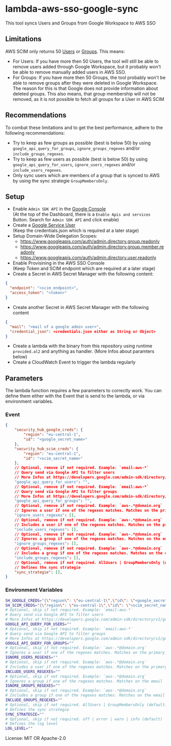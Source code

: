 # lambda-aws-sso-google-sync

This tool syncs Users and Groups from Google Workspace to AWS SSO

## Limitations

AWS SCIM only returns 50 [Users](https://docs.aws.amazon.com/singlesignon/latest/developerguide/listusers.html)
or [Groups](https://docs.aws.amazon.com/singlesignon/latest/developerguide/listgroups.html).
This means:
* For Users: If you have more then 50 Users, the tool will still be able to remove
users added through Google Workspace, but it probably won't be able to remove manually
added users in AWS SSO.
* For Groups: If you have more then 50 Groups, the tool probably won't be able to
remove groups after they were deleted in Google Workspace. The reason for this is
that Google does not provide information about deleted groups. This also means, that
group membership will not be removed, as it is not possible to fetch all groups for
a User in AWS SCIM

## Recommendations

To combat these limitations and to get the best performance, adhere to the following
recommendations:
* Try to keep as few groups as possible (best is below 50) by using
`google_api_query_for_groups`, `ignore_groups_regexes` and/or
`include_groups_regexes`.
* Try to keep as few users as possible (best is below 50) by using
`google_api_query_for_users`, `ignore_users_regexes` and/or
`include_users_regexes`.
* Only sync users which are members of a group that is synced to AWS by using
the sync strategie `GroupMembersOnly`.

## Setup

* Enable `Admin SDK API` in the [Google Console](https://console.cloud.google.com/apis)<br>
(At the top of the Dashboard, there is a `Enable Apis and services` Button. Search for
`Admin SDK API` and click enable)
* Create a [Google Service User](https://developers.google.com/admin-sdk/directory/v1/guides/delegation)<br>
(Keep the credentials.json which is required at a later stage)
* Setup Domain-Wide Delegation Scopes:
  * https://www.googleapis.com/auth/admin.directory.group.readonly
  * https://www.googleapis.com/auth/admin.directory.group.member.readonly
  * https://www.googleapis.com/auth/admin.directory.user.readonly
* Enable Provisining in the AWS SSO Console <br>
(Keep Token and SCIM endpoint which are required at a later stage)
* Create a Secret in AWS Secret Manager with the following content:
```json
{
  "endpoint": "<scim_endpoint>",
  "access_token": "<token>"
}
```
* Create another Secret in AWS Secret Manager with the following content
```json
{
  "mail": "<mail of a google admin user>",
  "credential_json": <credentials.json either as String or Object>
}
```
* Create a lambda with the binary from this repository using runtime `provided.al2`
and anything as handler. (More Infos about paramters below)
* Create a CloudWatch Event to trigger the lambda regularly

## Parameters

The lambda function requires a few parameters to correctly work. You can define
them either with the Event that is send to the lambda, or via environment variables.

### Event

```json
{
    "security_hub_google_creds": {
        "region": "eu-central-1",
        "id": "<google_secret_name>"
    },
    "security_hub_scim_creds": {
        "region": "eu-central-1",
        "id": "<scim_secret_name>"
    },
    // Optional, remove if not required. Example: `email:aws-*`
    // Query send via Google API to filter users
    // More Infos at https://developers.google.com/admin-sdk/directory/v1/guides/search-users
    "google_api_query_for_users": "",
    // Optional, remove if not required. Example: `email:aws-*`
    // Query send via Google API to filter groups
    // More Infos at https://developers.google.com/admin-sdk/directory/v1/guides/search-groups
    "google_api_query_for_groups": "",
    // Optional, remove if not required. Example: `aws-.*@domain.org`
    // Ignores a user if one of the regexes matches. Matches on the primary_email
    "ignore_users_regexes": [],
    // Optional, remove if not required. Example: `aws-.*@domain.org`
    // Includes a user if one of the regexes matches. Matches on the primary_email
    "include_users_regexes": [],
    // Optional, remove if not required. Example: `aws-.*@domain.org`
    // Ignores a group if one of the regexes matches. Matches on the email
    "ignore_groups_regexes": [],
    // Optional, remove if not required. Example: `aws-.*@domain.org`
    // Includes a group if one of the regexes matches. Matches on the email
    "include_groups_regexes": [],
    // Optional, remove if not required. AllUsers | GroupMembersOnly (default)
    // Defines the sync strategie
    "sync_strategie": [],
}
```

### Environment Variables
```sh
SH_GOOGLE_CREDS="{\"region\": \"eu-central-1\",\"id\": \"<google_secret_name>\"}"
SH_SCIM_CREDS="{\"region\": \"eu-central-1\",\"id\": \"<scim_secret_name>\"}"
# Optional, skip if not required. Example: `email:aws-*`
# Query send via Google API to filter users
# More Infos at https://developers.google.com/admin-sdk/directory/v1/guides/search-users
GOOGLE_API_QUERY_FOR_USERS=""
# Optional, skip if not required. Example: `email:aws-*`
# Query send via Google API to filter groups
# More Infos at https://developers.google.com/admin-sdk/directory/v1/guides/search-groups
GOOGLE_API_QUERY_FOR_GROUPS=""
# Optional, skip if not required. Example: `aws-.*@domain.org`
# Ignores a user if one of the regexes matches. Matches on the primary_email
IGNORE_USERS_REGEXES=""
# Optional, skip if not required. Example: `aws-.*@domain.org`
# Includes a user if one of the regexes matches. Matches on the primary_email
INCLUDE_USERS_REGEXES=""
# Optional, skip if not required. Example: `aws-.*@domain.org`
# Ignores a group if one of the regexes matches. Matches on the email
IGNORE_GROUPS_REGEXES=""
# Optional, skip if not required. Example: `aws-.*@domain.org`
# Includes a group if one of the regexes matches. Matches on the email
INCLUDE_GROUPS_REGEXES=""
# Optional, skip if not required. AllUsers | GroupMembersOnly (default)
# Defines the sync strategie
SYNC_STRATEGIE=""
# Optional, skip if not required. off | error | warn | info (default) | debug | trace
# Defines the log level
LOG_LEVEL=""
```


License: MIT OR Apache-2.0
